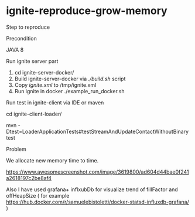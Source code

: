 # ignite-reproduce-grow-memory



Step to reproduce

Precondition

JAVA 8

Run ignite server part
1. cd ignite-server-docker/
1. Build ignite-server-docker via *./build.sh* script
2. Copy *ignite.xml* to /tmp/ignite.xml
3. Run ignite in docker ./example_run_docker.sh


Run test in ignite-client 
via IDE or maven

cd ignite-client-loader/

mvn -Dtest=LoaderApplicationTests#testStreamAndUpdateContactWithoutBinary test

Problem

We allocate new memory time to time.

https://www.awesomescreenshot.com/image/3619800/ad604d44bae0f241a2618197c2be8af4


Also I have used grafana+ inflxubDb for visualize trend of fillFactor and offHeapSize
( for example https://hub.docker.com/r/samuelebistoletti/docker-statsd-influxdb-grafana/ )
